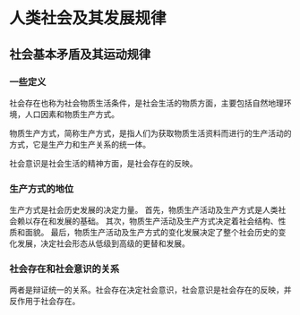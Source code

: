 # 人类社会及其发展规律
## 社会基本矛盾及其运动规律
### 一些定义
社会存在也称为社会物质生活条件，是社会生活的物质方面，主要包括自然地理环境，人口因素和物质生产方式。

物质生产方式，简称生产方式，是指人们为获取物质生活资料而进行的生产活动的方式，它是生产力和生产关系的统一体。

社会意识是社会生活的精神方面，是社会存在的反映。
### 生产方式的地位
生产方式是社会历史发展的决定力量。
首先，物质生产活动及生产方式是人类社会赖以存在和发展的基础。
其次，物质生产活动及生产方式决定着社会结构、性质和面貌。
最后，物质生产活动及生产方式的变化发展决定了整个社会历史的变化发展，决定社会形态从低级到高级的更替和发展。
### 社会存在和社会意识的关系
两者是辩证统一的关系。社会存在决定社会意识，社会意识是社会存在的反映，并反作用于社会存在。